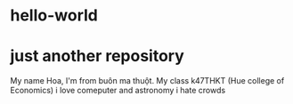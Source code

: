# hello-world
just another repository
=======================

My name Hoa, I'm from buôn ma thuột.
My class k47THKT (Hue college of Economics)
i love comeputer and astronomy
i hate crowds
